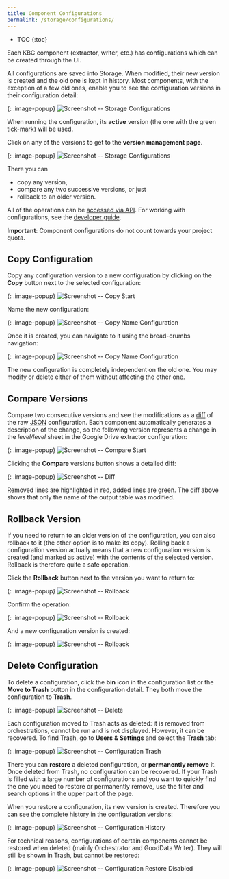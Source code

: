```yaml
---
title: Component Configurations
permalink: /storage/configurations/
---
```


* TOC
{:toc}

Each KBC component (extractor, writer, etc.) has configurations which can be created through the UI.

All configurations are saved into Storage. When modified, their new version is created and the old one is 
kept in history. Most components, with the exception of a few old ones, enable you to see the configuration 
versions in their configuration detail:

{: .image-popup}
![Screenshot -- Storage Configurations](/storage/configurations/configurations-intro.png)

When running the configuration, its **active** version (the one with the green tick-mark) will be used.

Click on any of the versions to get to the **version management page**.

{: .image-popup}
![Screenshot -- Storage Configurations](/storage/configurations/versions-intro.png)

There you can

- copy any version,
- compare any two successive versions, or just
- rollback to an older version.

All of the operations can be [accessed via API](http://docs.keboola.apiary.io/#reference/component-configurations/create-config).
For working with configurations, see the [developer guide](https://developers.keboola.com/integrate/storage/api/configurations/).

**Important**: Component configurations do not count towards your project quota.

## Copy Configuration
Copy any configuration version to a new configuration by clicking on the **Copy** button next to the selected configuration:

{: .image-popup}
![Screenshot -- Copy Start](/storage/configurations/copy-1.png)

Name the new configuration:

{: .image-popup}
![Screenshot -- Copy Name Configuration](/storage/configurations/copy-2.png)

Once it is created, you can navigate to it using the bread-crumbs navigation:

{: .image-popup}
![Screenshot -- Copy Name Configuration](/storage/configurations/copy-3.png)

The new configuration is completely independent on the old one. You may modify or delete either of them without 
affecting the other one.

## Compare Versions
Compare two consecutive versions and see the modifications as a [diff](https://en.wikipedia.org/wiki/Data_comparison) of
the raw [JSON](https://en.wikipedia.org/wiki/JSON) configuration. Each component automatically generates a 
description of the change, so the following version represents a change in the *level/level* sheet in the 
Google Drive extractor configuration:

{: .image-popup}
![Screenshot -- Compare Start](/storage/configurations/compare-1.png)

Clicking the **Compare** versions button shows a detailed diff:

{: .image-popup}
![Screenshot -- Diff](/storage/configurations/compare-2.png)

Removed lines are highlighted in red, added lines are green. The diff above shows that only the name
of the output table was modified.

## Rollback Version
If you need to return to an older version of the configuration, you can also rollback to it (the other option is to
make its copy). Rolling back a configuration version actually means that a new configuration version is created
(and marked as active) with the contents of the selected version. Rollback is therefore quite a safe operation.

Click the **Rollback** button next to the version you want to return to:

{: .image-popup}
![Screenshot -- Rollback](/storage/configurations/rollback-1.png)

Confirm the operation:

{: .image-popup}
![Screenshot -- Rollback](/storage/configurations/rollback-2.png)

And a new configuration version is created:

{: .image-popup}
![Screenshot -- Rollback](/storage/configurations/rollback-3.png)

## Delete Configuration
To delete a configuration, click the **bin** icon in the configuration list or the **Move to Trash** button in
the configuration detail. They both move the configuration to **Trash**.

{: .image-popup}
![Screenshot -- Delete](/storage/configurations/delete.png)

Each configuration moved to Trash acts as deleted: it is removed from orchestrations, cannot be run and is not 
displayed. However, it can be recovered. To find Trash, go to **Users & Settings** and select the 
**Trash** tab:

{: .image-popup}
![Screenshot -- Configuration Trash](/storage/configurations/configuration-trash.png)

There you can **restore** a deleted configuration, or **permanently remove** it. Once deleted from Trash, no 
configuration can be recovered. If your Trash is filled with a large number of configurations and you want to 
quickly find the one you need to restore or permanently remove, use the filter and search options in the upper 
part of the page. 

When you restore a configuration, its new version is created. Therefore you can see the complete history in the 
configuration versions:

{: .image-popup}
![Screenshot -- Configuration History](/storage/configurations/configuration-restored.png)

For technical reasons, configurations of certain components cannot be restored when deleted (mainly Orchestrator 
and GoodData Writer). They will still be shown in Trash, but cannot be restored:

{: .image-popup}
![Screenshot -- Configuration Restore Disabled](/storage/configurations/configuration-trash-2.png)

